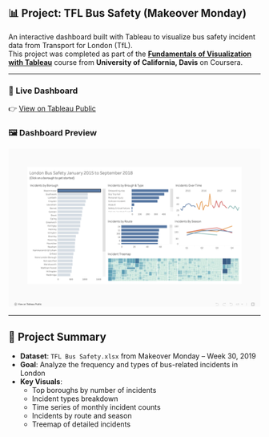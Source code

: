## 📊 Project: TFL Bus Safety (Makeover Monday)

An interactive dashboard built with Tableau to visualize bus safety incident data from Transport for London (TfL).  
This project was completed as part of the [**Fundamentals of Visualization with Tableau**](https://www.coursera.org/learn/visualization-with-tableau) course from **University of California, Davis** on Coursera.

---

### 🔗 Live Dashboard  
👉 [View on Tableau Public](https://public.tableau.com/app/profile/chih.chun.chan/viz/TFLBusSafety_17478717214220/DashboardforLondonBusSafety?publish=yes)  

### 🖼 Dashboard Preview

![Dashboard Screenshot](images/tfl_bus_safety_dashboard.png)  

---

## 🧾 Project Summary

- **Dataset**: `TFL Bus Safety.xlsx` from Makeover Monday – Week 30, 2019  
- **Goal**: Analyze the frequency and types of bus-related incidents in London  
- **Key Visuals**:
  - Top boroughs by number of incidents
  - Incident types breakdown
  - Time series of monthly incident counts
  - Incidents by route and season
  - Treemap of detailed incidents


